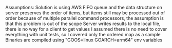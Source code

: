 Assumptions:
Solution is using AWS FIFO queue and the data structure on server preserves the order of items, but items still may be processed out of order because of multiple parallel command processors, the assumption is that this problem is out of the scope
Server writes results to the local file, there is no way for a client to get values
I assumed there is no need to cover everything with unit tests, so I covered only the ordered map as a sample
Binaries are compiled using "GOOS=linux GOARCH=arm64" env variables
